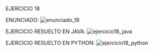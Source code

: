 EJERCICIO 18

ENUNCIADO:
![enunciado_18](https://github.com/user-attachments/assets/835343be-151b-43e4-8d64-d255ec612187)

EJERCICIO RESUELTO EN JAVA:
![ejercicio18_java](https://github.com/user-attachments/assets/81503855-4aa0-41f7-8ec9-646075125aa1)

EJERCICIO RESUELTO EN PYTHON:
![ejercicio18_python](https://github.com/user-attachments/assets/34b3e867-0163-4038-9a79-96d995cc8b5a)

